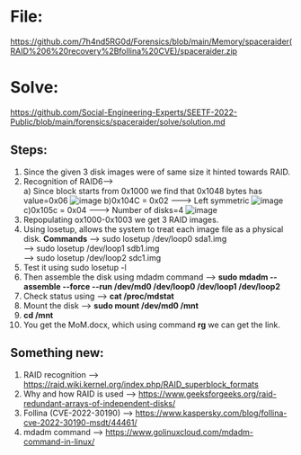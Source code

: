 # File: 
https://github.com/7h4nd5RG0d/Forensics/blob/main/Memory/spaceraider(RAID%206%20recovery%2Bfollina%20CVE)/spaceraider.zip  

# Solve:  
https://github.com/Social-Engineering-Experts/SEETF-2022-Public/blob/main/forensics/spaceraider/solve/solution.md  
## Steps:  
1) Since the given 3 disk images were of same size it hinted towards RAID.
2) Recognition of RAID6-->  
    a) Since block starts from 0x1000 we find that 0x1048 bytes has value=0x06
   ![image](https://github.com/7h4nd5RG0d/Forensics/assets/128285431/e8cba6e6-a75c-4a57-963b-35d309dce6ca)
    b)0x104C = 0x02 ---> Left symmetric
   ![image](https://github.com/7h4nd5RG0d/Forensics/assets/128285431/457a9d25-48e9-4e36-bc7c-b42b0bbacdd3)
   c)0x105c = 0x04 ---> Number of disks=4
   ![image](https://github.com/7h4nd5RG0d/Forensics/assets/128285431/06cb860c-c00e-4373-b231-d8b671f47bb4)
3) Repopulating ox1000-0x1003 we get 3 RAID images.
4) Using losetup, allows the system to treat each image file as a physical disk.
   **Commands** --> sudo losetup /dev/loop0 sda1.img  
                --> sudo losetup /dev/loop1 sdb1.img  
                --> sudo losetup /dev/loop2 sdc1.img
5) Test it using sudo losetup -l
6) Then assemble the disk using mdadm command --> **sudo mdadm --assemble --force --run /dev/md0 /dev/loop0 /dev/loop1 /dev/loop2**
7) Check status using --> **cat /proc/mdstat**
8) Mount the disk --> **sudo mount /dev/md0 /mnt**
9) **cd /mnt**
10) You get the MoM.docx, which using command **rg** we can get the link.


## Something new:  
1) RAID recognition --> https://raid.wiki.kernel.org/index.php/RAID_superblock_formats
2) Why and how RAID is used --> https://www.geeksforgeeks.org/raid-redundant-arrays-of-independent-disks/
3) Follina (CVE-2022-30190) --> https://www.kaspersky.com/blog/follina-cve-2022-30190-msdt/44461/
4) mdadm command --> https://www.golinuxcloud.com/mdadm-command-in-linux/  
    
